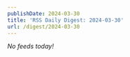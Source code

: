 ```yaml
---
publishDate: 2024-03-30
title: 'RSS Daily Digest: 2024-03-30'
url: /digest/2024-03-30
---
```


_No feeds today!_
